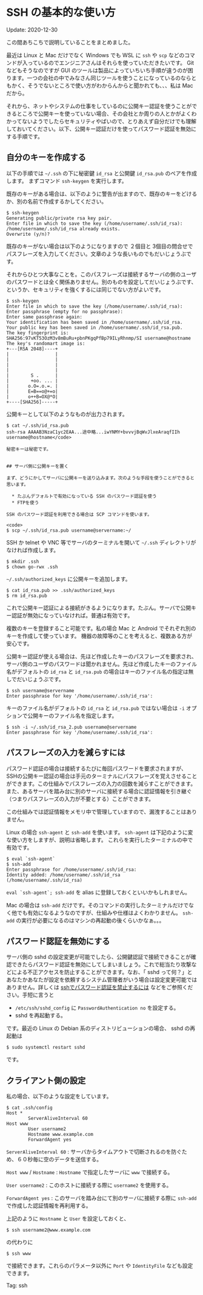 # SSH の基本的な使い方

Update: 2020-12-30


この間あちこちで説明していることをまとめました。

最近は Linux と Mac だけでなく Windows でも WSL に ``ssh`` や ``scp`` などのコマンドが入っているのでエンジニアさんはそれらを使っていただきたいです。
Git などもそうなのですが GUI のツールは製品によっていちいち手順が違うのが困ります。一つの会社の中でみなさん同じツールを使うことになっているのならともかく、そうでないところで使い方がわからんからと聞かれても、、、私は Mac だから。

それから、ネットやシステムの仕事をしているのに公開キー認証を使うことができるところで公開キーを使っていない場合、その会社とか周りの人とかがよくわかってないようでしたらセキュリティやばいので、とりあえず自分だけでも理解しておいてください。以下、公開キー認証だけを使ってパスワード認証を無効にする手順です。
## 自分のキーを作成する

以下の手順では ``~/.ssh`` の下に秘密鍵 ``id_rsa`` と公開鍵 ``id_rsa.pub`` のペアを作成します。
まずコマンド ``ssh-keygen`` を実行します。

既存のキーがある場合は、以下のように警告が出ますので、既存のキーをどけるか、別の名前で作成するかしてください。

```
$ ssh-keygen
Generating public/private rsa key pair.
Enter file in which to save the key (/home/username/.ssh/id_rsa):
/home/username/.ssh/id_rsa already exists.
Overwrite (y/n)?
```

既存のキーがない場合は以下のようになりますので ２個目と 3個目の問合せでパスフレーズを入力してください。文章のような長いものでもだいじょうぶです。

それからひとつ大事なことを。このパスフレーズは接続するサーバの側のユーザのパスワードとは全く関係ありません。別のものを設定してだいじょうぶです、というか、セキュリティを強くするには同じでない方がよいです。

```
$ ssh-keygen
Enter file in which to save the key (/home/username/.ssh/id_rsa):
Enter passphrase (empty for no passphrase):
Enter same passphrase again:
Your identification has been saved in /home/username/.ssh/id_rsa.
Your public key has been saved in /home/username/.ssh/id_rsa.pub.
The key fingerprint is:
SHA256:97vKT53OzM3v8mBuRu+pbnPKgqPfBp79ILyRhnmp/SI username@hostname
The key's randomart image is:
+---[RSA 2048]----+
|                 |
|                 |
|                 |
|                 |
|        S .      |
|        +oo. ... |
|       o.O=.o.=. |
|       E=B==o@+=o|
|       o++B=OX@*O|
+----[SHA256]-----+
```

公開キーとして以下のようなものが出力されます。

```
$ cat ~/.ssh/id_rsa.pub
ssh-rsa AAAAB3NzaC1yc2EAA...途中略...iwYNMY+bvvvjBqWvJlxeAraqfIIh username@hostname</code>

秘密キーは秘密です。


## サーバ側に公開キーを置く

まず、どうにかしてサーバに公開キーを送り込みます。次のような手段を使うことができると思います。

  * たぶんデフォルトで有効になっている SSH のパスワード認証を使う
  * FTPを使う

SSH のパスワード認証を利用できる場合は SCP コマンドを使います。

<code>
$ scp ~/.ssh/id_rsa.pub username@servername:~/
```

SSH か telnet や VNC 等でサーバのターミナルを開いて ``~/.ssh`` ディレクトリがなければ作成します。

```
$ mkdir .ssh
$ chown go-rwx .ssh
```

``~/.ssh/authorized_keys`` に公開キーを追加します。

```
$ cat id_rsa.pub >> .ssh/authorized_keys
$ rm id_rsa.pub
```

これで公開キー認証による接続がきるようになります。たぶん。サーバで公開キー認証が無効になっていなければ。普通は有効です。

複数のキーを登録すること可能です。私の場合 Mac と Android でそれぞれ別のキーを作成して使っています。
機器の故障等のことを考えると、複数ある方が安心です。

公開キー認証が使える場合は、先ほど作成したキーのパスフレーズを要求され、サーバ側のユーザのパスワードは聞かれません。先ほど作成したキーのファイル名がデフォルトの ``id_rsa`` と ``id_rsa.pub`` の場合はキーのファイル名の指定は無しでだいじょうぶです。

```
$ ssh username@servername
Enter passphrase for key '/home/username/.ssh/id_rsa':
```

キーのファイル名がデフォルトの ``id_rsa`` と ``id_rsa.pub`` ではない場合は ``-i`` オプションで公開キーのファイル名を指定します。

```
$ ssh -i ~/.ssh/id_rsa_2.pub username@servername
Enter passphrase for key '/home/username/.ssh/id_rsa':
```


## パスフレーズの入力を減らすには

パスワード認証の場合は接続するたびに毎回パスワードを要求されますが、
SSHの公開キー認証の場合は手元のターミナルにパスフレーズを覚えさせることができます。この仕組みでパスフレーズの入力の回数を減らすことができます。また、あるサーバを踏み台に別のサーバに接続する場合に認証情報を引き継ぐ（つまりパスフレーズの入力が不要とする）ことができます。

この仕組みでは認証情報をメモリ中で管理していますので、漏洩することはありません。

Linux の場合 ``ssh-agent`` と ``ssh-add`` を使います。
``ssh-agent`` は下記のように変な使い方をしますが、説明は省略します。
これらを実行したターミナルの中で有効です。

```
$ eval `ssh-agent`
$ ssh-add
Enter passphrase for /home/username/.ssh/id_rsa:
Identity added: /home/username/.ssh/id_rsa (/home/username/.ssh/id_rsa)
```

``eval `ssh-agent`; ssh-add`` を alias に登録しておくといいかもしれません。

Mac の場合は ``ssh-add`` だけです。そのコマンドの実行したターミナルだけでなく他でも有効になるようなのですが、仕組みや仕様はよくわかりません。
``ssh-add`` の実行が必要になるのはマシンの再起動の後くらいかなぁ。。。


## パスワード認証を無効にする

サーバ側の sshd の設定変更が可能でしたら、公開鍵認証で接続できることが確認できたらパスワード認証を無効にしてしまいましょう。これで総当たり攻撃などによる不正アクセスを防止することができます。なお、「 sshd って何？」とあなたかあなたが設定を依頼するシステム管理者がいう場合は設定変更可能ではありません。詳しくは
[sshでパスワード認証を禁止するには](https://www.atmarkit.co.jp/flinux/rensai/linuxtips/430dnypsswdacces.html)
などをご参照ください。手短に言うと

  * ``/etc/ssh/sshd_config`` に ``PasswordAuthentication no`` を設定する。
  * sshd を再起動する。

です。最近の Linux の Debian 系のディストリビューションの場合、 sshd の再起動は

```
$ sudo systemctl restart sshd
```

です。

## クライアント側の設定

私の場合、以下のような設定をしています。

```
$ cat .ssh/config
Host *
        ServerAliveInterval 60
Host www
        User username2
        Hostname www.example.com
        ForwardAgent yes
```

``ServerAliveInterval 60`` : サーバからタイムアウトで切断されるのを防ぐため、６０秒毎に空のデータを送信する。

``Host www`` / ``Hostname`` : ``Hostname`` で指定したサーバに ``www`` で接続する。

``User username2`` : このホストに接続する際に ``username2`` を使用する。

``ForwardAgent yes`` : このサーバを踏み台にて別のサーバに接続する際に ``ssh-add`` で作成した認証情報を再利用する。

上記のように ``Hostname`` と ``User`` を設定しておくと、

```
$ ssh username2@www.example.com
```

の代わりに

```
$ ssh www
```

で接続できます。これらのパラメータ以外に ``Port`` や ``IdentityFile`` なども設定できます。


Tag: ssh
